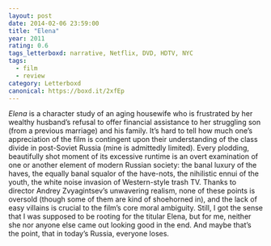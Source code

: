 ```yaml
---
layout: post 
date: 2014-02-06 23:59:00
title: "Elena"
year: 2011
rating: 0.6
tags_letterboxd: narrative, Netflix, DVD, HDTV, NYC
tags:
  - film
  - review
category: Letterboxd
canonical: https://boxd.it/2xfEp
---
```


<cite>Elena</cite> is a character study of an aging housewife who is frustrated by her wealthy husband’s refusal to offer financial assistance to her struggling son (from a previous marriage) and his family. It’s hard to tell how much one’s appreciation of the film is contingent upon their understanding of the class divide in post-Soviet Russia (mine is admittedly limited). Every plodding, beautifully shot moment of its excessive runtime is an overt examination of one or another element of modern Russian society: the banal luxury of the haves, the equally banal squalor of the have-nots, the nihilistic ennui of the youth, the white noise invasion of Western-style trash TV. Thanks to director Andrey Zvyagintsev’s unwavering realism, none of these points is oversold (though some of them are kind of shoehorned in), and the lack of easy villains is crucial to the film’s core moral ambiguity. Still, I got the sense that I was supposed to be rooting for the titular Elena, but for me, neither she nor anyone else came out looking good in the end. And maybe that’s the point, that in today’s Russia, everyone loses.